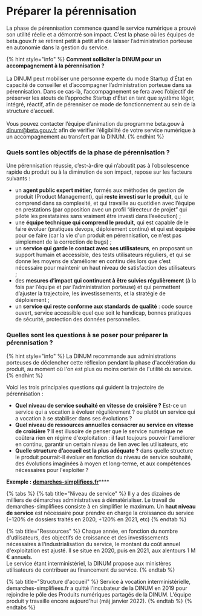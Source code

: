 # Préparer la pérennisation

La phase de pérennisation commence quand le service numérique a prouvé son utilité réelle et a démontré son impact. C’est la phase où les équipes de beta.gouv.fr se retirent petit à petit afin de laisser l’administration porteuse en autonomie dans la gestion du service.

{% hint style="info" %}
**Comment solliciter la DINUM pour un accompagnement à la pérennisation ?** \
\
La DINUM peut mobiliser une personne experte du mode Startup d’État en capacité de conseiller et d’accompagner l’administration porteuse dans sa pérennisation. Dans ce cas-là, l’accompagnement se fera avec l’objectif de préserver les atouts de l’approche Startup d’État en tant que système léger, intégré, réactif, afin de pérenniser ce mode de fonctionnement au sein de la structure d’accueil. \
\
Vous pouvez contacter l’équipe d’animation du programme beta.gouv à dinum@beta.gouv.fr afin de vérifier l’éligibilité de votre service numérique à un accompagnement au transfert par la DINUM.
{% endhint %}

### Quels sont les objectifs de la phase de pérennisation ?

Une pérennisation réussie, c’est-à-dire qui n’aboutit pas à l’obsolescence rapide du produit ou à la diminution de son impact, repose sur les facteurs suivants :&#x20;

* un **agent public expert métier,** formés aux méthodes de gestion de produit (Product Management), qui **reste investi sur le produit**, qui le comprend dans sa complexité, et qui travaille au quotidien avec l’équipe en prestations (par opposition avec un profil “directeur de projet” qui pilote les prestataires sans vraiment être investi dans l’exécution) ;&#x20;
* une **équipe technique qui comprend le produit**, qui est capable de le faire évoluer (pratiques devops, déploiement continu) et qui est équipée pour ce faire (car la vie d'un produit en pérennisation, ce n'est pas simplement de la correction de bugs) ;&#x20;
* un **service qui garde le contact avec ses utilisateurs**, en proposant un support humain et accessible, des tests utilisateurs réguliers, et qui se donne les moyens de s’améliorer en continu dès lors que c’est nécessaire pour maintenir un haut niveau de satisfaction des utilisateurs ;
* des **mesures d’impact qui continuent à être suivies régulièrement** (à la fois par l’équipe et par l’administration porteuse) et qui permettent d’ajuster la trajectoire, les investissements, et la stratégie de déploiement ;&#x20;
* un **service qui reste conforme aux standards de qualité** : code source ouvert, service accessible quel que soit le handicap, bonnes pratiques de sécurité, protection des données personnelles.

### Quelles sont les questions à se poser pour préparer la pérennisation ?

{% hint style="info" %}
La DINUM recommande aux administrations porteuses de déclencher cette réflexion pendant la phase d'accélération du produit, au moment où l'on est plus ou moins certain de l'utilité du service.
{% endhint %}

Voici les trois principales questions qui guident la trajectoire de pérennisation :&#x20;

* **Quel niveau de service souhaité en vitesse de croisière ?** Est-ce un service qui a vocation à évoluer régulièrement ? ou plutôt un service qui a vocation à se stabiliser dans ses évolutions ?
* **Quel  niveau de ressources annuelles consacrer au service en vitesse de croisière ?** Il est illusoire de penser que le service numérique ne coûtera rien en régime d'exploitation : il faut toujours pouvoir l'améliorer en continu, garantir un certain niveau de lien avec les utilisateurs, etc
* **Quelle structure d’accueil est la plus adéquate ?** dans quelle structure le produit pourrait-il évoluer en fonction du niveau de service souhaité, des évolutions imaginées à moyen et long-terme, et aux compétences nécessaires pour l'exploiter ?

**Exemple :** [**demarches-simplifiees.fr**](https://www.demarches-simplifiees.fr)****

{% tabs %}
{% tab title="Niveau de service" %}
Il y a des dizaines de milliers de démarches administratives à dématérialiser. Le travail de demarches-simplifiees consiste à en simplifier le maximum. Un **haut niveau de service** est nécessaire pour prendre en charge la croissance du service (+120% de dossiers traités en 2020, +120% en 2021, etc)&#x20;
{% endtab %}

{% tab title="Ressources" %}
Chaque année, en fonction du nombre d'utilisateurs, des objectifs de croissance et des investissements nécessaires à l'industrialisation du service, le montant du coût annuel d'exploitation est ajusté. Il se situe en 2020, puis en 2021, aux alentours 1 M € annuels. \
Le service étant interministériel, la DINUM propose aux ministères utilisateurs de contribuer au financement du service.&#x20;
{% endtab %}

{% tab title="Structure d'accueil" %}
Service à vocation interministérielle, demarches-simplifiees.fr a quitté l'incubateur de la DINUM en 2019 pour rejoindre le pôle des Produits numériques partagés de la DINUM. L'équipe produit y travaille encore aujourd'hui (màj janvier 2022).
{% endtab %}
{% endtabs %}

